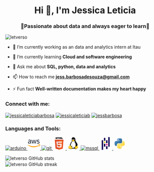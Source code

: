 <h1 align="center">Hi 👋, I'm Jessica Leticia</h1>
<h3 align="center">🩷Passionate about data and always eager to learn🦋</h3>

<p align="left"> <img src="https://komarev.com/ghpvc/?username=letverso&label=Profile%20views&color=0e75b6&style=flat" alt="letverso" /> </p>

- 🔭 I’m currently working as an data and analytics intern at Itau

- 🌱 I’m currently learning **Cloud and software engineering**

- 💬 Ask me about **SQL, python, data and analytics**

- 📫 How to reach me **jess.barbosadesouza@gmail.com**

- ⚡ Fun fact **Well-written documentation makes my heart happy**

<h3 align="left">Connect with me:</h3>
<p align="left">
<a href="https://linkedin.com/in/jessicaleticiabarbosa" target="blank"><img align="center" src="https://raw.githubusercontent.com/rahuldkjain/github-profile-readme-generator/master/src/images/icons/Social/linked-in-alt.svg" alt="jessicaleticiabarbosa" height="30" width="40" /></a>
<a href="https://instagram.com/jessicaleticiab" target="blank"><img align="center" src="https://raw.githubusercontent.com/rahuldkjain/github-profile-readme-generator/master/src/images/icons/Social/instagram.svg" alt="jessicaleticiab" height="30" width="40" /></a>
<a href="https://discord.com/users/722966888803729488" target="blank"><img align="center" src="https://raw.githubusercontent.com/rahuldkjain/github-profile-readme-generator/master/src/images/icons/Social/discord.svg" alt="jessbarbosa" height="30" width="40" /></a>
</p>

<h3 align="left">Languages and Tools:</h3>
<p align="left"> <a href="https://www.arduino.cc/" target="_blank" rel="noreferrer"> <img src="https://cdn.worldvectorlogo.com/logos/arduino-1.svg" alt="arduino" width="40" height="40"/> </a> <a href="https://aws.amazon.com" target="_blank" rel="noreferrer"> <img src="https://raw.githubusercontent.com/devicons/devicon/master/icons/amazonwebservices/amazonwebservices-original-wordmark.svg" alt="aws" width="40" height="40"/> </a> <a href="https://git-scm.com/" target="_blank" rel="noreferrer"> <img src="https://www.vectorlogo.zone/logos/git-scm/git-scm-icon.svg" alt="git" width="40" height="40"/> </a> <a href="https://www.w3.org/html/" target="_blank" rel="noreferrer"> <img src="https://raw.githubusercontent.com/devicons/devicon/master/icons/html5/html5-original-wordmark.svg" alt="html5" width="40" height="40"/> </a> <a href="https://www.linux.org/" target="_blank" rel="noreferrer"> <img src="https://raw.githubusercontent.com/devicons/devicon/master/icons/linux/linux-original.svg" alt="linux" width="40" height="40"/> </a> <a href="https://www.microsoft.com/en-us/sql-server" target="_blank" rel="noreferrer"> <img src="https://www.svgrepo.com/show/303229/microsoft-sql-server-logo.svg" alt="mssql" width="40" height="40"/> </a> <a href="https://pandas.pydata.org/" target="_blank" rel="noreferrer"> <img src="https://raw.githubusercontent.com/devicons/devicon/2ae2a900d2f041da66e950e4d48052658d850630/icons/pandas/pandas-original.svg" alt="pandas" width="40" height="40"/> </a> <a href="https://www.python.org" target="_blank" rel="noreferrer"> <img src="https://raw.githubusercontent.com/devicons/devicon/master/icons/python/python-original.svg" alt="python" width="40" height="40"/> </a> </p>



<!-- GitHub Stats Card -->
<picture>
  <source media="(prefers-color-scheme: dark)" srcset="https://github-readme-stats.vercel.app/api?username=letverso&show_icons=true&locale=en&theme=tokyonight" />
  <source media="(prefers-color-scheme: light)" srcset="https://github-readme-stats.vercel.app/api?username=letverso&show_icons=true&locale=en&theme=default" />
  <img align="center" src="https://github-readme-stats.vercel.app/api?username=letverso&show_icons=true&locale=en&theme=default" alt="letverso GitHub stats" />
</picture>

<br>

<!-- GitHub Streak Stats -->
<picture>
  <source media="(prefers-color-scheme: dark)" srcset="https://github-readme-streak-stats.herokuapp.com/?user=letverso&theme=tokyonight" />
  <source media="(prefers-color-scheme: light)" srcset="https://github-readme-streak-stats.herokuapp.com/?user=letverso&theme=default" />
  <img align="center" src="https://github-readme-streak-stats.herokuapp.com/?user=letverso&theme=default" alt="letverso GitHub streak" />
</picture>
